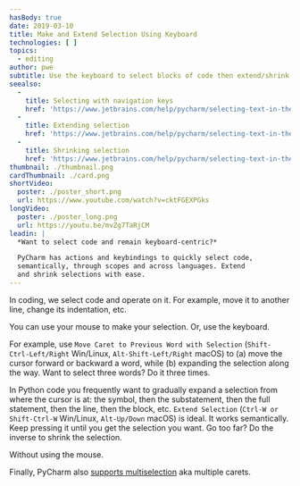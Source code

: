 ```yaml
---
hasBody: true
date: 2019-03-10
title: Make and Extend Selection Using Keyboard
technologies: [ ]
topics:
  - editing
author: pwe
subtitle: Use the keyboard to select blocks of code then extend/shrink the selection.
seealso:
  - 
    title: Selecting with navigation keys
    href: 'https://www.jetbrains.com/help/pycharm/selecting-text-in-the-editor.html#select_with_navigation_keys'
  - 
    title: Extending selection
    href: 'https://www.jetbrains.com/help/pycharm/selecting-text-in-the-editor.html#extend_selection'
  - 
    title: Shrinking selection
    href: 'https://www.jetbrains.com/help/pycharm/selecting-text-in-the-editor.html#shrink_selection'
thumbnail: ./thumbnail.png
cardThumbnail: ./card.png
shortVideo:
  poster: ./poster_short.png
  url: https://www.youtube.com/watch?v=cktFGEXPGks
longVideo:
  poster: ./poster_long.png
  url: https://youtu.be/mvZg7TaRjCM
leadin: |
  *Want to select code and remain keyboard-centric?*

  PyCharm has actions and keybindings to quickly select code,
  semantically, through scopes and across languages. Extend
  and shrink selections with ease.
---
```


In coding, we select code and operate on it. For example, move it to another line, change its indentation, etc.

You can use your mouse to make your selection. Or, use the keyboard.

For example, use `Move Caret to Previous Word with Selection` (`Shift-Ctrl-Left/Right` Win/Linux, `Alt-Shift-Left/Right` macOS) to (a) move the cursor forward or backward a word, while (b) expanding the selection along the way. Want to select three words? Do it three times.

In Python code you frequently want to gradually expand a selection from where the cursor is at: the symbol, then the substatement, then the full statement, then the line, then the block, etc. `Extend Selection` (`Ctrl-W or Shift-Ctrl-W` Win/Linux, `Alt-Up/Down` macOS) is ideal. It works semantically. Keep pressing it until you get the selection you want. Go too far? Do the inverse to shrink the selection.

Without using the mouse.

Finally, PyCharm also [supports multiselection](https://www.jetbrains.com/help/pycharm/selecting-text-in-the-editor.html#multiselection) aka multiple carets. 
